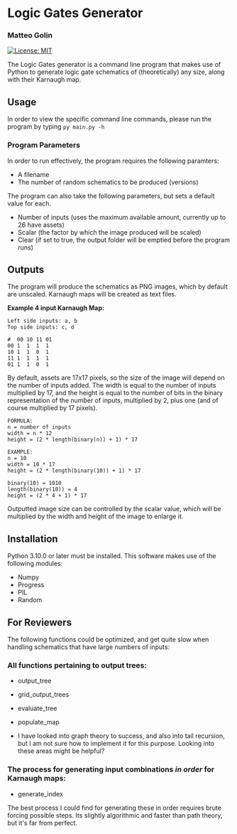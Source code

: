 # Logic Gates Generator
### Matteo Golin
[![License: MIT](https://img.shields.io/badge/License-MIT-indigo.svg)](https://opensource.org/licenses/MIT)

The Logic Gates generator is a command line program that makes use of Python to generate logic gate schematics of 
(theoretically) any size, along with their Karnaugh map.

## Usage
In order to view the specific command line commands, please run the program by typing
``py main.py -h``

### Program Parameters
In order to run effectively, the program requires the following paramters:
- A filename
- The number of random schematics to be produced (versions)

The program can also take the following parameters, but sets a default value for each.
- Number of inputs (uses the maximum available amount, currently up to 26 have assets)
- Scalar (the factor by which the image produced will be scaled)
- Clear (if set to true, the output folder will be emptied before the program runs)

## Outputs
The program will produce the schematics as PNG images, which by default are unscaled. Karnaugh maps will be created as
text files.

**Example 4 input Karnaugh Map:**
```
Left side inputs: a, b
Top side inputs: c, d

#  00 10 11 01 
00 1  1  1  1  
10 1  1  0  1  
11 1  1  1  1  
01 1  1  0  1  
```

By default, assets are 17x17 pixels, so the size of the image will depend on the number of inputs added. The width is
equal to the number of inputs multiplied by 17, and the height is equal to the number of bits in the binary
representation of the number of inputs, multiplied by 2, plus one (and of course multiplied by 17 pixels).
````
FORMULA:
n = number of inputs
width = n * 12
height = (2 * length(binary(n)) + 1) * 17

EXAMPLE:
n = 10
width = 10 * 17
height = (2 * length(binary(10)) + 1) * 17

binary(10) = 1010
length(binary(10)) = 4
height = (2 * 4 + 1) * 17
````
Outputted image size can be controlled by the scalar value, which will be multiplied by the width and height of the image
to enlarge it.

## Installation
Python 3.10.0 or later must be installed. This software makes use of the following modules:
- Numpy
- Progress
- PIL
- Random

## For Reviewers
The following functions could be optimized, and get quite slow when handling schematics that have large numbers of inputs:

### All functions pertaining to output trees:
- output_tree
- grid_output_trees
- evaluate_tree
- populate_map

- I have looked into graph theory to success, and also into tail recursion, but I am not sure how to implement it for this
purpose. Looking into these areas might be helpful?
  
### The process for generating input combinations _in order_ for Karnaugh maps:
- generate_index

The best process I could find for generating these in order requires brute forcing possible steps. Its slightly
algorithmic and faster than path theory, but it's far from perfect.
